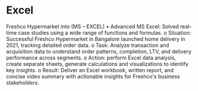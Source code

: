 # Excel

Freshco Hypermarket into (MS – EXCEL)
•	Advanced MS Excel: Solved real-time case studies using a wide range of functions and formulas.
o	Situation: Successful Freshco Hypermarket in Bangalore launched home delivery in 2021, tracking detailed order data.
o	Task: Analyze transaction and acquisition data to understand order patterns, completion, LTV, and delivery performance across segments.
o	Action: perform Excel data analysis, create separate sheets, generate calculations and visualizations to identify key insights.
o	Result: Deliver an Excel workbook, written report, and concise video summary with actionable insights for Freshco's business stakeholders.

